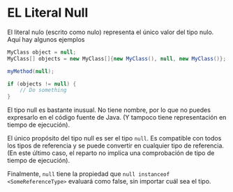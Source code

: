 # EL Literal Null
El literal nulo (escrito como nulo) representa el único valor del tipo nulo.
Aquí hay algunos ejemplos
```java
MyClass object = null;
MyClass[] objects = new MyClass[]{new MyClass(), null, new MyClass()};

myMethod(null);

if (objects != null) { 
    // Do something
}
```
El tipo null es bastante inusual. No tiene nombre, por lo que no puedes expresarlo en el código fuente de Java. 
(Y tampoco tiene representación en tiempo de ejecución).

El único propósito del tipo null es ser el tipo `null`.
Es compatible con todos los tipos de referencia y se puede convertir en cualquier tipo de referencia.
(En este último caso, el reparto no implica una comprobación de tipo de tiempo de ejecución).

Finalmente, `null` tiene la propiedad que `null instanceof <SomeReferenceType>` evaluará como false,
sin importar cuál sea el tipo.